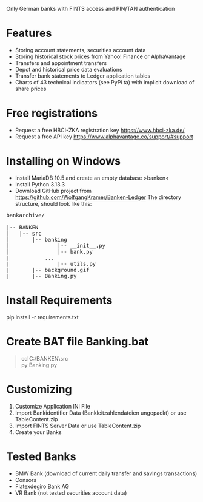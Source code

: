 Only German banks with FINTS access and PIN/TAN authentication
# Features
* Storing account statements, securities account data
 * Storing historical stock prices from Yahoo! Finance or AlphaVantage
 * Transfers and appointment transfers
 * Depot and historical price data evaluations
 * Transfer bank statements to Ledger application tables
 * Charts of 43 technical indicators (see PyPi ta) with implicit download of share prices
# Free registrations
 * Request a free HBCI-ZKA registration key https://www.hbci-zka.de/
 * Request a free API key https://www.alphavantage.co/support/#support
# Installing on Windows
* Install MariaDB 10.5 and create an empty database >banken<
* Install Python 3.13.3
* Download GitHub project from https://github.com/WolfgangKramer/Banken-Ledger
The directory structure, should look like this:  
<pre>
bankarchive/  

|-- BANKEN
|	|-- src
|		|-- banking
|   			|-- __init__.py
|   			|-- bank.py
|			...
|   			|-- utils.py
|		|-- background.gif
|		|-- Banking.py
</pre>
# Install Requirements
pip install -r requirements.txt  
# Create BAT file Banking.bat
> cd C:\BANKEN\src  
> py Banking.py
# Customizing
1. Customize Application INI File
2. Import Bankidentifier Data (Bankleitzahlendateien ungepackt) or use TableContent.zip
3. Import FINTS Server Data or use TableContent.zip
4. Create your Banks
# Tested Banks
 * BMW Bank (download of current daily transfer and savings transactions)
 * Consors 
 * Flatexdegiro Bank AG
 * VR Bank (not tested securities account data)
